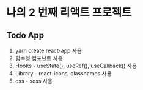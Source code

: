 # 나의 2 번째 리액트 프로젝트

## Todo App

1. yarn create react-app <todo> 사용
2. 함수형 컴포넌트 사용
3. Hooks - useState(), useRef(), useCallback() 사용
4. Library - react-icons, classnames 사용
5. css - scss 사용
